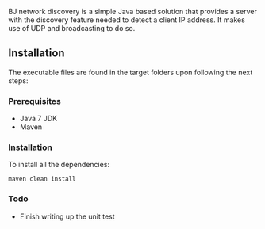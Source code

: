 BJ network discovery is a simple Java based solution that provides a server with the discovery feature needed to detect a client IP address.
It makes use of UDP and broadcasting to do so.

## Installation
The executable files are found in the target folders upon following the next steps:
### Prerequisites

- Java 7 JDK 
- Maven

### Installation

To install all the dependencies:

`maven clean install`

### Todo 

- Finish writing up the unit test